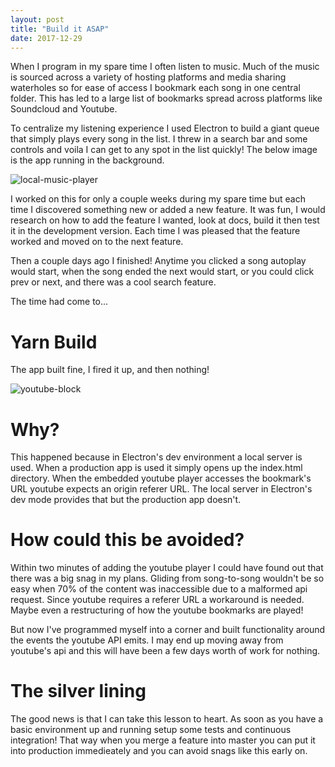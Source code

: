 ```yaml
---
layout: post
title: "Build it ASAP"
date: 2017-12-29
---
```


When I program in my spare time I often listen to music.  Much of the music is sourced across a variety of hosting platforms and media sharing waterholes so for ease of access I bookmark each song in one central folder.  This has led to a large list of bookmarks spread across platforms like Soundcloud and Youtube.

To centralize my listening experience I used Electron to build a giant queue that simply plays every song in the list.  I threw in a search bar and some controls and voila I can get to any spot in the list quickly!  The below image is the app running in the background.

![local-music-player](/images/local-music-player-working.png)

I worked on this for only a couple weeks during my spare time but each time I discovered something new or added a new feature.  It was fun, I would research on how to add the feature I wanted, look at docs, build it then test it in the development version.  Each time I was pleased that the feature worked and moved on to the next feature.

Then a couple days ago I finished!  Anytime you clicked a song autoplay would start, when the song ended the next would start, or you could click prev or next, and there was a cool search feature.

The time had come to...

# Yarn Build

The app built fine, I fired it up, and then nothing!

![youtube-block](/images/embeded-youtube-blocked.png)

# Why?

This happened because in Electron's dev environment a local server is used.  When a production app is used it simply opens up the index.html directory.  When the embedded youtube player accesses the bookmark's URL youtube expects an origin referer URL.  The local server in Electron's dev mode provides that but the production app doesn't.

# How could this be avoided?

Within two minutes of adding the youtube player I could have found out that there was a big snag in my plans.  Gliding from song-to-song wouldn't be so easy when 70% of the content was inaccessible due to a malformed api request.  Since youtube requires a referer URL a workaround is needed.  Maybe even a restructuring of how the youtube bookmarks are played!

But now I've programmed myself into a corner and built functionality around the events the youtube API emits.  I may end up moving away from youtube's api and this will have been a few days worth of work for nothing.

# The silver lining
The good news is that I can take this lesson to heart.  As soon as you have a basic environment up and running setup some tests and continuous integration!  That way when you merge a feature into master you can put it into production immedieately and you can avoid snags like this early on.